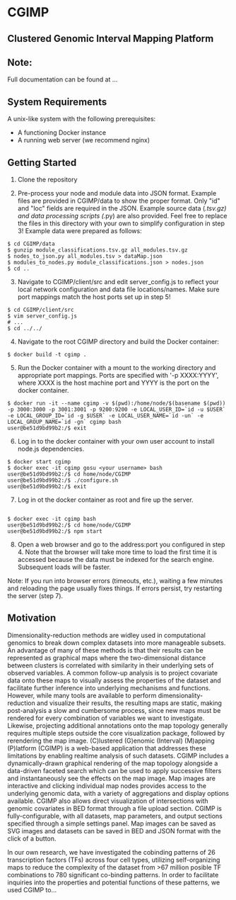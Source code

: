 # CGIMP
## Clustered Genomic Interval Mapping Platform

## Note:
Full documentation can be found at ...

## System Requirements
A unix-like system with the following prerequisites:
* A functioning Docker instance
* A running web server (we recommend nginx)

## Getting Started

1. Clone the repository

2. Pre-process your node and module data into JSON format. Example files are provided in CGIMP/data to show the proper format. Only "id" and "loc" fields are required in the JSON. Example source data (*.tsv.gz) and data processing scripts (*.py) are also provided. Feel free to replace the files in this directory with your own to simplify configuration in step 3! Example data were prepared as follows:
```
$ cd CGIMP/data
$ gunzip module_classifications.tsv.gz all_modules.tsv.gz
$ nodes_to_json.py all_modules.tsv > dataMap.json
$ modules_to_nodes.py module_classifications.json > nodes.json
$ cd ..
```

3. Navigate to CGIMP/client/src and edit server_config.js to reflect your local network configuration and data file locations/names. Make sure port mappings match the host ports set up in step 5!
```
$ cd CGIMP/client/src
$ vim server_config.js
# ...
$ cd ../../
```

4. Navigate to the root CGIMP directory and build the Docker container:
```
$ docker build -t cgimp .
```

5. Run the Docker container with a mount to the working directory and appropriate port mappings. Ports are specified with '-p XXXX:YYYY', where XXXX is the host machine port and YYYY is the port on the docker container.
```
$ docker run -it --name cgimp -v $(pwd):/home/node/$(basename $(pwd)) -p 3000:3000 -p 3001:3001 -p 9200:9200 -e LOCAL_USER_ID=`id -u $USER` -e LOCAL_GROUP_ID=`id -g $USER` -e LOCAL_USER_NAME=`id -un` -e LOCAL_GROUP_NAME=`id -gn` cgimp bash
user@be51d9bd99b2:/$ exit
```

6. Log in to the docker container with your own user account to install node.js dependencies.
```
$ docker start cgimp
$ docker exec -it cgimp gosu <your username> bash
user@be51d9bd99b2:/$ cd home/node/CGIMP
user@be51d9bd99b2:/$ ./configure.sh
user@be51d9bd99b2:/$ exit
```

7. Log in ot the docker container as root and fire up the server.
```

$ docker exec -it cgimp bash
user@be51d9bd99b2:/$ cd home/node/CGIMP
user@be51d9bd99b2:/$ npm start
```

8. Open a web browser and go to the address:port you configured in step 4. Note that the browser will take more time to load the first time it is accessed because the data must be indexed for the search engine. Subsequent loads will be faster.

Note: If you run into browser errors (timeouts, etc.), waiting a few minutes and reloading the page usually fixes things. If errors persist, try restarting the server (step 7).


## Motivation

Dimensionality-reduction methods are widley used in computational genomics to break down complex datasets into more manageable subsets. An advantage of many of these methods is that their results can be represented as graphical maps where the two-dimensional distance between clusters is correlated with similarity in their underlying sets of observed variables. A common follow-up analysis is to project covariate data onto these maps to visually assess the properties of the dataset and facilitate further inference into underlying mechanisms and functions. However, while many tools are available to perform dimensionality-reduction and visualize their results, the resulting maps are static, making post-analysis a slow and cumbersome process, since new maps must be rendered for every combination of variables we want to investigate. Likewise, projecting additional annotations onto the map topology generally requires multiple steps outside the core visualization package, followed by rerendering the map image. (C)lustered (G)enomic (Interval) (M)apping (P)latform (CGIMP) is a web-based application that addresses these limitations by enabling realtime analysis of such datasets. CGIMP includes a dynamically-drawn graphical rendering of the map topology alongside a data-driven faceted search which can be used to apply successive filters and instantaneously see the effects on the map image. Map images are interactive and clicking individual map nodes provides access to the underlying genomic data, with a variety of aggregations and display options available. CGIMP also allows direct visualization of intersections with genomic covariates in BED format through a file upload section. CGIMP is fully-configurable, with all datasets, map parameters, and output sections specified through a simple settings panel. Map images can be saved as SVG images and datasets can be saved in BED and JSON format with the click of a button.


In our own research, we have investigated the cobinding patterns of 26 transcription factors (TFs) across four cell types, utilizing self-organizing maps to reduce the complexity of the dataset from >67 million posible TF combinations to 780 significant co-binding patterns. In order to facilitate inquiries into the properties and potential functions of these patterns, we used CGIMP to...